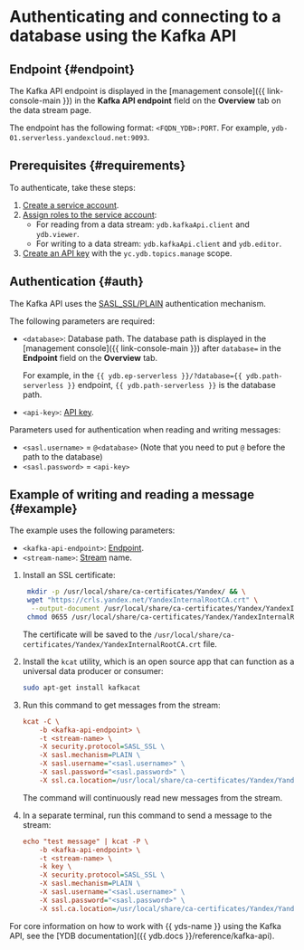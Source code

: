 # Authenticating and connecting to a database using the Kafka API

## Endpoint {#endpoint}

The Kafka API endpoint is displayed in the [management console]({{ link-console-main }}) in the **Kafka API endpoint** field on the **Overview** tab on the data stream page.

The endpoint has the following format: `<FQDN_YDB>:PORT`. For example, `ydb-01.serverless.yandexcloud.net:9093`.

## Prerequisites {#requirements}

To authenticate, take these steps:

1. [Create a service account](../../iam/operations/sa/create).
1. [Assign roles to the service account](../../iam/operations/sa/assign-role-for-sa):
   * For reading from a data stream: `ydb.kafkaApi.client` and `ydb.viewer`.
   * For writing to a data stream: `ydb.kafkaApi.client` and `ydb.editor`.
1. [Create an API key](../../iam/operations/api-key/create) with the `yc.ydb.topics.manage` scope.


## Authentication {#auth}

The Kafka API uses the [SASL_SSL/PLAIN](https://docs.confluent.io/platform/current/kafka/authentication_sasl/authentication_sasl_plain.html#kafka-sasl-auth-plain) authentication mechanism.

The following parameters are required:

* `<database>`: Database path. The database path is displayed in the [management console]({{ link-console-main }}) after `database=` in the **Endpoint** field on the **Overview** tab.

    For example, in the `{{ ydb.ep-serverless }}/?database={{ ydb.path-serverless }}` endpoint, `{{ ydb.path-serverless }}` is the database path.

* `<api-key>`: [API key](../../iam/concepts/authorization/api-key).

Parameters used for authentication when reading and writing messages:

* `<sasl.username>` = `@<database>` (Note that you need to put `@` before the path to the database)
* `<sasl.password>` = `<api-key>`

## Example of writing and reading a message {#example}

The example uses the following parameters:

 * `<kafka-api-endpoint>`: [Endpoint](#endpoint).
 * `<stream-name>`: [Stream](../concepts/glossary.md#stream-concepts) name.

1. Install an SSL certificate:

   ```bash
    mkdir -p /usr/local/share/ca-certificates/Yandex/ && \
    wget "https://crls.yandex.net/YandexInternalRootCA.crt" \
     --output-document /usr/local/share/ca-certificates/Yandex/YandexInternalRootCA.crt && \
    chmod 0655 /usr/local/share/ca-certificates/Yandex/YandexInternalRootCA.crt
   ```

   The certificate will be saved to the `/usr/local/share/ca-certificates/Yandex/YandexInternalRootCA.crt` file.

1. Install the `kcat` utility, which is an open source app that can function as a universal data producer or consumer:

   ```bash
   sudo apt-get install kafkacat
   ```

1. Run this command to get messages from the stream:

    ```ini
    kcat -C \
        -b <kafka-api-endpoint> \
        -t <stream-name> \
        -X security.protocol=SASL_SSL \
        -X sasl.mechanism=PLAIN \
        -X sasl.username="<sasl.username>" \
        -X sasl.password="<sasl.password>" \
        -X ssl.ca.location=/usr/local/share/ca-certificates/Yandex/YandexInternalRootCA.crt -Z
    ```

    The command will continuously read new messages from the stream.

1. In a separate terminal, run this command to send a message to the stream:

    ```ini
    echo "test message" | kcat -P \
        -b <kafka-api-endpoint> \
        -t <stream-name> \
        -k key \
        -X security.protocol=SASL_SSL \
        -X sasl.mechanism=PLAIN \
        -X sasl.username="<sasl.username>" \
        -X sasl.password="<sasl.password>" \
        -X ssl.ca.location=/usr/local/share/ca-certificates/Yandex/YandexInternalRootCA.crt -Z
    ```

For core information on how to work with {{ yds-name }} using the Kafka API, see the [YDB documentation]({{ ydb.docs }}/reference/kafka-api).

